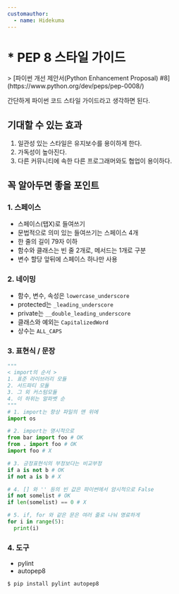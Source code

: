 ```yaml
---
customauthor:
  - name: Hidekuma
---
```

# * PEP 8 스타일 가이드
<Author/>
> [파이썬 개선 제안서(Python Enhancement Proposal) #8](https://www.python.org/dev/peps/pep-0008/)

간단하게 파이썬 코드 스타일 가이드라고 생각하면 된다.

## 기대할 수 있는 효과
1. 일관성 있는 스타일은 유지보수를 용이하게 한다.
2. 가독성이 높아진다.
3. 다른 커뮤니티에 속한 다른 프로그래머와도 협업이 용이하다.

## 꼭 알아두면 좋을 포인트
### 1. 스페이스
- 스페이스(탭X)로 들여쓰기
- 문법적으로 의미 있는 들여쓰기는 스페이스 4개
- 한 줄의 길이 79자 이하
- 함수와 클래스는 빈 줄 2개로, 메서드는 1개로 구분
- 변수 할당 앞뒤에 스페이스 하나만 사용

### 2. 네이밍
- 함수, 변수, 속성은 `lowercase_underscore`
- protected는 `_leading_underscore`
- private는 `__double_leading_underscore`
- 클래스와 예외는 `CapitalizedWord`
- 상수는 `ALL_CAPS`

### 3. 표현식 / 문장
```python
"""
< import의 순서 >
1. 표준 라이브러리 모듈
2. 서드파티 모듈
3. 그 외 커스텀모듈
4. 이 하위는 알파벳 순
"""
# 1. import는 항상 파일의 맨 위에
import os

# 2. import는 명시적으로
from bar import foo # OK
from . import foo # OK
import foo # X

# 3. 긍정표현식의 부정보다는 비교부정
if a is not b # OK
if not a is b # X

# 4. [] 와 '' 등의 빈 값은 파이썬에서 암시적으로 False
if not somelist # OK
if len(somelist) == 0 # X

# 5. if, for 와 같은 문은 여러 줄로 나눠 명료하게
for i in range(5):
  print(i)

```

### 4. 도구
- pylint
- autopep8
```bash
$ pip install pylint autopep8
```
